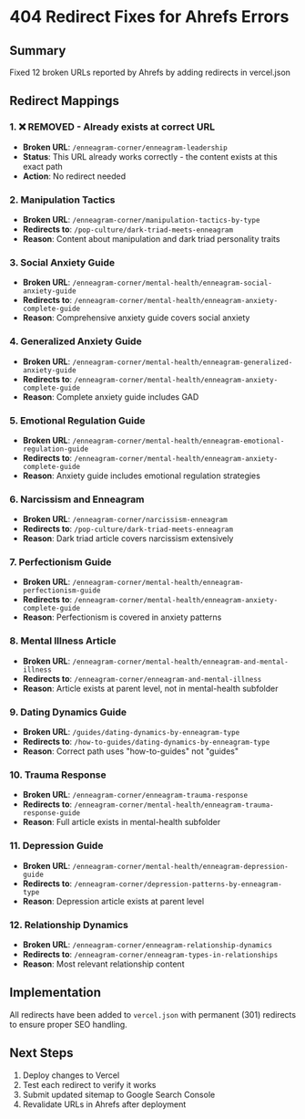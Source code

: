 # 404 Redirect Fixes for Ahrefs Errors

## Summary

Fixed 12 broken URLs reported by Ahrefs by adding redirects in vercel.json

## Redirect Mappings

### 1. ❌ REMOVED - Already exists at correct URL

- **Broken URL**: `/enneagram-corner/enneagram-leadership`
- **Status**: This URL already works correctly - the content exists at this exact path
- **Action**: No redirect needed

### 2. Manipulation Tactics

- **Broken URL**: `/enneagram-corner/manipulation-tactics-by-type`
- **Redirects to**: `/pop-culture/dark-triad-meets-enneagram`
- **Reason**: Content about manipulation and dark triad personality traits

### 3. Social Anxiety Guide

- **Broken URL**: `/enneagram-corner/mental-health/enneagram-social-anxiety-guide`
- **Redirects to**: `/enneagram-corner/mental-health/enneagram-anxiety-complete-guide`
- **Reason**: Comprehensive anxiety guide covers social anxiety

### 4. Generalized Anxiety Guide

- **Broken URL**: `/enneagram-corner/mental-health/enneagram-generalized-anxiety-guide`
- **Redirects to**: `/enneagram-corner/mental-health/enneagram-anxiety-complete-guide`
- **Reason**: Complete anxiety guide includes GAD

### 5. Emotional Regulation Guide

- **Broken URL**: `/enneagram-corner/mental-health/enneagram-emotional-regulation-guide`
- **Redirects to**: `/enneagram-corner/mental-health/enneagram-anxiety-complete-guide`
- **Reason**: Anxiety guide includes emotional regulation strategies

### 6. Narcissism and Enneagram

- **Broken URL**: `/enneagram-corner/narcissism-enneagram`
- **Redirects to**: `/pop-culture/dark-triad-meets-enneagram`
- **Reason**: Dark triad article covers narcissism extensively

### 7. Perfectionism Guide

- **Broken URL**: `/enneagram-corner/mental-health/enneagram-perfectionism-guide`
- **Redirects to**: `/enneagram-corner/mental-health/enneagram-anxiety-complete-guide`
- **Reason**: Perfectionism is covered in anxiety patterns

### 8. Mental Illness Article

- **Broken URL**: `/enneagram-corner/mental-health/enneagram-and-mental-illness`
- **Redirects to**: `/enneagram-corner/enneagram-and-mental-illness`
- **Reason**: Article exists at parent level, not in mental-health subfolder

### 9. Dating Dynamics Guide

- **Broken URL**: `/guides/dating-dynamics-by-enneagram-type`
- **Redirects to**: `/how-to-guides/dating-dynamics-by-enneagram-type`
- **Reason**: Correct path uses "how-to-guides" not "guides"

### 10. Trauma Response

- **Broken URL**: `/enneagram-corner/enneagram-trauma-response`
- **Redirects to**: `/enneagram-corner/mental-health/enneagram-trauma-response-guide`
- **Reason**: Full article exists in mental-health subfolder

### 11. Depression Guide

- **Broken URL**: `/enneagram-corner/mental-health/enneagram-depression-guide`
- **Redirects to**: `/enneagram-corner/depression-patterns-by-enneagram-type`
- **Reason**: Depression article exists at parent level

### 12. Relationship Dynamics

- **Broken URL**: `/enneagram-corner/enneagram-relationship-dynamics`
- **Redirects to**: `/enneagram-corner/enneagram-types-in-relationships`
- **Reason**: Most relevant relationship content

## Implementation

All redirects have been added to `vercel.json` with permanent (301) redirects to ensure proper SEO handling.

## Next Steps

1. Deploy changes to Vercel
2. Test each redirect to verify it works
3. Submit updated sitemap to Google Search Console
4. Revalidate URLs in Ahrefs after deployment
